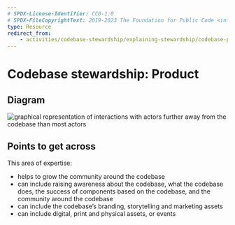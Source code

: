 ```yaml
---
# SPDX-License-Identifier: CC0-1.0
# SPDX-FileCopyrightText: 2019-2023 The Foundation for Public Code <info@publiccode.net>
type: Resource
redirect_from:
    - activities/codebase-stewardship/explaining-stewardship/codebase-product
---
```


# Codebase stewardship: Product

## Diagram

![graphical representation of interactions with actors further away from the codebase than most actors](codebase-product.svg)

## Points to get across

This area of expertise:

* helps to grow the community around the codebase
* can include raising awareness about the codebase, what the codebase does, the success of components based on the codebase, and the community around the codebase
* can include the codebase’s branding, storytelling and marketing assets
* can include digital, print and physical assets, or events
